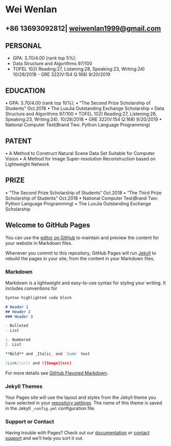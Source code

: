 # Wei Wenlan
## +86 13693092812| weiwenlan1999@gmail.com

## PERSONAL
-	GPA: 3.70/4.00 (rank top 5%); 
-	Data Structure and Algorithms 97/100 
-	TOFEL 102( Reading:27, Listening:28, Speaking:23, Writing:24)        10/28/2018                                            - GRE 322(V:154 Q:168)								 	     9/20/2019



## EDUCATION
•	GPA: 3.70/4.00 (rank top 10%); 
•	“The Second Prize Scholarship of Students” Oct.2018
•	The LuoJia Outstanding Exchange Scholarship 
•	Data Structure and Algorithms 97/100 
•	TOFEL 102( Reading:27, Listening:28, Speaking:23, Writing:24).                                                       10/28/2018
•	GRE 322(V:154 Q:168)								 	     9/20/2019
•	National Computer Test(Brand Two: Python Language Programming)

## PATENT
•	A Method to Construct Natural Scene Data Set Suitable for Computer Vision
•	A Method for Image Super-resolution Reconstruction based on Lightweight Network



## PRIZE
•	“The Second Prize Scholarship of Students” Oct.2018
•	“The Third Prize Scholarship of Students” Oct.2018
•	National Computer Test(Brand Two: Python Language Programming)
•	The LuoJia Outstanding Exchange Scholarship 


## Welcome to GitHub Pages

You can use the [editor on GitHub](https://github.com/weiwenlan/WenlanWei.github.io/edit/master/README.md) to maintain and preview the content for your website in Markdown files.

Whenever you commit to this repository, GitHub Pages will run [Jekyll](https://jekyllrb.com/) to rebuild the pages in your site, from the content in your Markdown files.

### Markdown

Markdown is a lightweight and easy-to-use syntax for styling your writing. It includes conventions for

```markdown
Syntax highlighted code block

# Header 1
## Header 2
### Header 3

- Bulleted
- List

1. Numbered
2. List

**Bold** and _Italic_ and `Code` text

[Link](url) and ![Image](src)
```

For more details see [GitHub Flavored Markdown](https://guides.github.com/features/mastering-markdown/).

### Jekyll Themes

Your Pages site will use the layout and styles from the Jekyll theme you have selected in your [repository settings](https://github.com/weiwenlan/WenlanWei.github.io/settings). The name of this theme is saved in the Jekyll `_config.yml` configuration file.

### Support or Contact

Having trouble with Pages? Check out our [documentation](https://help.github.com/categories/github-pages-basics/) or [contact support](https://github.com/contact) and we’ll help you sort it out.
